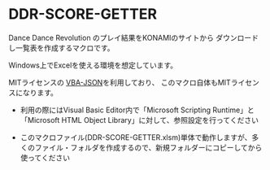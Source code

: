 # DDR-SCORE-GETTER

Dance Dance Revolution のプレイ結果をKONAMIのサイトから
ダウンロードし一覧表を作成するマクロです。

Windows上でExcelを使える環境を想定しています。

MITライセンスの [VBA-JSON](https://github.com/VBA-tools/VBA-JSON)を利用しており、
このマクロ自体もMITライセンスになります。

* 利用の際にはVisual Basic Editor内で「Microsoft Scripting Runtime」と「Microsoft HTML Object Library」に対して、参照設定を行ってください

* このマクロファイル(DDR-SCORE-GETTER.xlsm)単体で動作しますが、多くのファイル・フォルダを作成するので、新規フォルダーにコピーしてから使ってください



